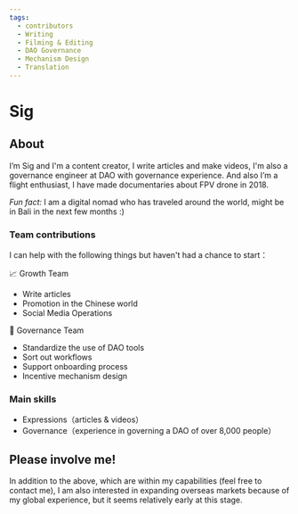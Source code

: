 ```yaml
---
tags:
  - contributors
  - Writing
  - Filming & Editing
  - DAO Governance
  - Mechanism Design
  - Translation
---
```


# Sig

## About

I’m Sig and I'm a content creator, I write articles and make videos, I'm also a governance engineer at DAO with governance experience. And also I’m a flight enthusiast, I have made documentaries about FPV drone in 2018. 

*Fun fact:* I am a digital nomad who has traveled around the world, might be in Bali in the next few months :)

### Team contributions

I can help with the following things but haven't had a chance to start：

📈 Growth Team

+ Write articles
+ Promotion in the Chinese world  
+ Social Media Operations

🔨 Governance Team

+ Standardize the use of DAO tools
+ Sort out workflows
+ Support onboarding process
+ Incentive mechanism design

### Main skills

+ Expressions（articles & videos）
+ Governance（experience in governing a DAO of over 8,000 people） 

## Please involve me!

In addition to the above, which are within my capabilities (feel free to contact me), I am also interested in expanding overseas markets because of my global experience, but it seems relatively early at this stage.
